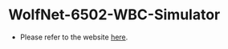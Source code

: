 # WolfNet-6502-WBC-Simulator
* Please refer to the website [here](https://thealmostgenius.github.io/WolfNet-6502-WBC).